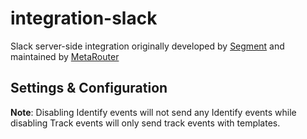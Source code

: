# integration-slack

Slack server-side integration originally developed by [Segment](https://segment.com) and maintained by [MetaRouter](https://metarouter.io)

## Settings & Configuration

**Note**: Disabling Identify events will not send any Identify events while disabling Track events will only send track events with templates.
